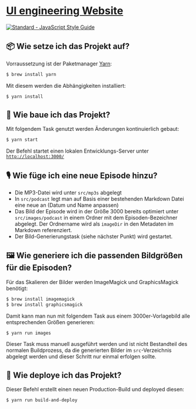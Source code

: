 # [UI engineering Website](https://www.uiengineering.de)

[![Standard - JavaScript Style Guide](https://img.shields.io/badge/code%20style-standard-brightgreen.svg)](http://standardjs.com/)

## 📦 Wie setze ich das Projekt auf?

Vorraussetzung ist der Paketmanager [Yarn](https://yarnpkg.com/en/docs/install):

```bash
$ brew install yarn
```

Mit diesem werden die Abhängigkeiten installiert:

```bash
$ yarn install
```

## 👷 Wie baue ich das Projekt?

Mit folgendem Task genutzt werden Änderungen kontinuierlich gebaut:

```bash
$ yarn start
```

Der Befehl startet einen lokalen Entwicklungs-Server unter [`http://localhost:3000/`](http://localhost:3000/)

## 🎙 Wie füge ich eine neue Episode hinzu?

- Die MP3-Datei wird unter `src/mp3s` abgelegt
- In `src/podcast` legt man auf Basis einer bestehenden Markdown Datei eine neue an (Datum und Name anpassen)
- Das Bild der Episode wird in der Größe 3000 bereits optimiert unter `src/images/podcast` in einem Ordner mit dem Episoden-Bezeichner abgelegt. Der Ordnername wird als `imageDir` in den Metadaten im Markdown referenziert.
- Der Bild-Generierungstask (siehe nächster Punkt) wird gestartet.

## 🖼 Wie generiere ich die passenden Bildgrößen für die Episoden?

Für das Skalieren der Bilder werden ImageMagick und GraphicsMagick benötigt:

```bash
$ brew install imagemagick
$ brew install graphicsmagick
```

Damit kann man nun mit folgendem Task aus einem 3000er-Vorlagebild alle entsprechenden Größen generieren:

```bash
$ yarn run images
```

Dieser Task muss manuell ausgeführt werden und ist nicht Bestandteil des normalen Buildprozess, da die generierten Bilder im `src`-Verzeichnis abgelegt werden und dieser Schritt nur einmal erfolgen sollte.



## 🚀 Wie deploye ich das Projekt?

Dieser Befehl erstellt einen neuen Production-Build und deployed diesen:

```bash
$ yarn run build-and-deploy
```
